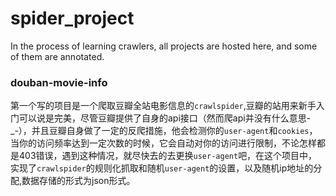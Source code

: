 # spider_project
In the process of learning crawlers, all projects are hosted here, and some of them are annotated.

### douban-movie-info

第一个写的项目是一个爬取豆瓣全站电影信息的`crawlspider`,豆瓣的站用来新手入门可以说是完美，尽管豆瓣提供了自身的api接口（然而爬api并没有什么意思-_-），并且豆瓣自身做了一定的反爬措施，他会检测你的`user-agent`和`cookies`，当你的访问频率达到一定次数的时候，它会自动对你的访问进行限制，不论怎样都是403错误，遇到这种情况，就尽快去的去更换`user-agent`吧，在这个项目中，实现了`crawlspider`的规则化抓取和随机`user-agent`的设置，以及随机ip地址的分配,数据存储的形式为json形式。
